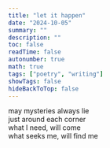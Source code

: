 ```yaml
---
title: "let it happen"
date: "2024-10-05"
summary: ""
description: ""
toc: false
readTime: false
autonumber: true
math: true
tags: ["poetry", "writing"]
showTags: false
hideBackToTop: false
---
```


may mysteries always lie  
just around each corner  
what I need, will come  
what seeks me, will find me